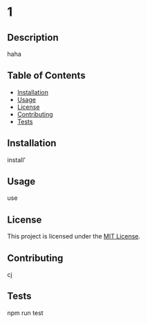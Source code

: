 # 1
  ## Description
  haha
  
  ## Table of Contents
  - [Installation](#installation)
  - [Usage](#usage)
  - [License](#license)
  - [Contributing](#contributing)
  - [Tests](#tests)
  
  ## Installation
  install'
  
  ## Usage
  use
  
  ## License
  This project is licensed under the [MIT License](https://opensource.org/licenses/MIT).
  
  ## Contributing
  cj
  
  ## Tests
  npm run test
